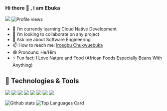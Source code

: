 ### Hi there 👋 , I am Ebuka

<!--
**iBoBoTi/iBoBoTi** is a ✨ _special_ ✨ repository because its `README.md` (this file) appears on your GitHub profile.

Here are some ideas to get you started:
-->
![](https://img.shields.io/github/followers/iBoBoTi?label=Followers&style=flat-square) 
![Profile views](https://gpvc.arturio.dev/iBoBoTi)

- 🌱 I’m currently learning Cloud Native Development
- 👯 I’m looking to collaborate on any project
- 💬 Ask me about Software Engineering
- 📫 How to reach me: <a href="https://linkedin.com/in/iroegbu-chukwuebuka-calistus" target="_blank">Iroegbu Chukwuebuka</a>
- 😄 Pronouns: He/Him
- ⚡ Fun fact: I Love Nature and Food (African Foods Especially Beans With Anything)

## 🔧 Technologies & Tools
![](https://img.shields.io/badge/Code-Golang-informational?style=flat&logo=go&logoColor=white&color=2bbc8a)
![](https://img.shields.io/badge/Code-Python-informational?style=flat&logo=python&logoColor=white&color=2bbc8a)
![](https://img.shields.io/badge/Code-JavaScript-informational?style=flat&logo=javascript&logoColor=white&color=2bbc8a)
![](https://img.shields.io/badge/Code-Make-informational?style=flat&logo=cmake&logoColor=white&color=2bbc8a)
![](https://img.shields.io/badge/Code-Vue-informational?style=flat&logo=vue.js&logoColor=white&color=2bbc8a)
![](https://img.shields.io/badge/Shell-Bash-informational?style=flat&logo=gnu-bash&logoColor=white&color=2bbc8a)
![](https://img.shields.io/badge/Tools-PostgreSQL-informational?style=flat&logo=postgresql&logoColor=white&color=2bbc8a)
![](https://img.shields.io/badge/Tools-Docker-informational?style=flat&logo=docker&logoColor=white&color=2bbc8a)

![Github stats](https://github-readme-stats.vercel.app/api?username=iBoBoTi&theme=highcontrast&show_icons=true&count_private=true)
![Top Languages Card](https://github-readme-stats.vercel.app/api/top-langs/?username=iBoBoTi&layout=compact)
